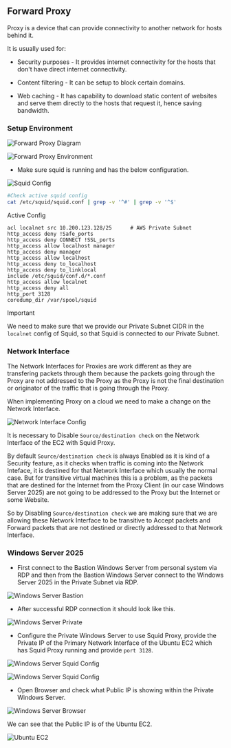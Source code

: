 ## Forward Proxy

Proxy is a device that can provide connectivity to another network for hosts behind it. 

It is usually used for:

- Security purposes - It provides internet connectivity for the hosts that don't have direct internet connectivity.

- Content filtering - It can be setup to block certain domains.

- Web caching - It has capability to download static content of websites and serve them directly to the hosts that request it, hence saving bandwidth.


### Setup Environment

![Forward Proxy Diagram](/assets/fp_dia.png)

![Forward Proxy Environment](/assets/fp_aws.png)


- Make sure squid is running and has the below configuration.

![Squid Config](/assets/fp_squid.png)

```sh
#Check active squid config
cat /etc/squid/squid.conf | grep -v '^#' | grep -v '^$'
```
Active Config
```text
acl localnet src 10.200.123.128/25      # AWS Private Subnet
http_access deny !Safe_ports
http_access deny CONNECT !SSL_ports
http_access allow localhost manager
http_access deny manager
http_access allow localhost
http_access deny to_localhost
http_access deny to_linklocal
include /etc/squid/conf.d/*.conf
http_access allow localnet
http_access deny all
http_port 3128
coredump_dir /var/spool/squid
```

> [!IMPORTANT]
> We need to make sure that we provide our Private Subnet CIDR in the `localnet` config of Squid, so that Squid is connected to our Private Subnet.


### Network Interface

The Network Interfaces for Proxies are work different as they are transfering packets through them because the packets going through the Proxy are not addressed to the Proxy as the Proxy is not the final destination or originator of the traffic that is going through the Proxy.

When implementing Proxy on a cloud we need to make a change on the Network Interface.

![Network Interface Config](/assets/fp_nic.png)

It is necessary to Disable `Source/destination check` on the Network Interface of the EC2 with Squid Proxy.

By default `Source/destination check` is always Enabled as it is kind of a Security feature, as it checks when traffic is coming into the Network Inteface, it is destined for that Network Interface which usually the normal case. But for transitive virtual machines this is a problem, as the packets that are destined for the Internet from the Proxy Client (in our case Windows Server 2025) are not going to be addressed to the Proxy but the Internet or some Website.

So by Disabling `Source/destination check` we are making sure that we are allowing these Network Interface to be transitive to Accept packets and Forward packets that are not destined or directly addressed to that Network Interface.


### Windows Server 2025

- First connect to the Bastion Windows Server from personal system via RDP and then from the Bastion Windows Server connect to the Windows Server 2025 in the Private Subnet via RDP.

![Windows Server Bastion](/assets/fp_win_bastion.png)


- After successful RDP connection it should look like this.

![Windows Server Private](/assets/fp_win_private.png)


- Configure the Private Windows Server to use Squid Proxy, provide the Private IP of the Primary Network Interface of the Ubuntu EC2 which has Squid Proxy running and provide `port 3128`.

![Windows Server Squid Config](/assets/fp_win_pri_squid-1.png)

![Windows Server Squid Config](/assets/fp_win_pri_squid-2.png)


- Open Browser and check what Public IP is showing within the Private Windows Server.

![Windows Server Browser](/assets/fp_win_ip.png)

We can see that the Public IP is of the Ubuntu EC2.

![Ubuntu EC2](/assets/fp_ubuntu_ip.png)
